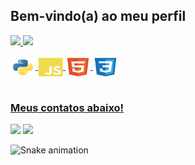 ## Bem-vindo(a) ao meu perfil

 <div>
   <a href="https://github.com/PedroHGR99">
   <img height="180em" src="https://github-readme-stats.vercel.app/api?username=PedroHGR99&show_icons=true&theme=tokyonight&include_all_commits=true&count_private=true"/>
   <img height="180em" src="https://github-readme-stats.vercel.app/api/top-langs/?username=PedroHGR99&layout=compact&langs_count=6&theme=tokyonight"/>

</div>
<div style="display: inline_block"><br>
 <img align="center" alt="PYTHON" height="30" width="40" src="https://raw.githubusercontent.com/devicons/devicon/master/icons/python/python-original.svg">
  <img align="center" alt="Js" height="30" width="40" src="https://raw.githubusercontent.com/devicons/devicon/master/icons/javascript/javascript-plain.svg">
  <img align="center" alt="HTML" height="30" width="40" src="https://raw.githubusercontent.com/devicons/devicon/master/icons/html5/html5-original.svg">
  <img align="center" alt="CSS" height="30" width="40" src="https://raw.githubusercontent.com/devicons/devicon/master/icons/css3/css3-original.svg">
</div>
 
 <br>
 
  ### Meus contatos abaixo!
 
<div>  
  <a href = "pedro99h.g.r@gmail.com"><img src="https://img.shields.io/badge/-Gmail-%23333?style=for-the-badge&logo=gmail&logoColor=white" target="_blank"></a>
  <a href="https://www.linkedin.com/in/pedro-henrique-gomes-rosa-4a20091a3/" target="_blank"><img src="https://img.shields.io/badge/-LinkedIn-%230077B5?style=for-the-badge&logo=linkedin&logoColor=white" target="_blank"></a> 
 
  ![Snake animation](https://github.com/PedroHGR99/PedroHGR99/blob/output/github-contribution-grid-snake.svg)

</div>
